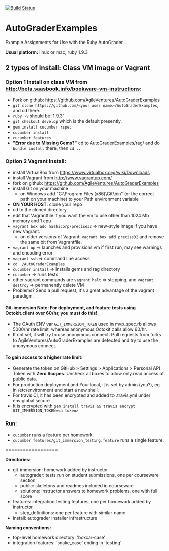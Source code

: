 [![Build Status](https://travis-ci.org/AgileVentures/AutoGraderExamples.png)](https://travis-ci.org/AgileVentures/AutoGraderExamples)

AutoGraderExamples
==================

Example Assignments for Use with the Ruby AutoGrader

**Usual platform:** linux or mac, ruby 1.9.3

## 2 types of install: Class VM image or Vagrant

### Option 1 **Install on class VM from http://beta.saasbook.info/bookware-vm-instructions:**
- Fork on github: https://github.com/AgileVentures/AutoGraderExamples
- `git clone https://github.com/<your user name>/AutoGraderExamples`, and cd there.
- `ruby -v` should be '1.9.3'
- `git checkout develop` which is the default presently.
- `gem install cucumber rspec`
- `cucumber install`
- `cucumber features`
- **"Error due to Missing Gems?"** cd to AutoGraderExamples/rag/ and do `bundle install` there, then `cd ..`



### Option 2 **Vagrant install:**
- install VirtualBox from https://www.virtualbox.org/wiki/Downloads
- install Vagrant from http://www.vagrantup.com/
- fork on github: https://github.com/AgileVentures/AutoGraderExamples
- install Git on your machine
  - on Windows add "C:\Program Files (x86)\Git\bin" (or the correct path on your machine) to your Path environment variable
- **ON YOUR HOST**: clone your repo
- cd to the cloned directory
- edit that Vagrantfile if you want the vm to use other than 1024 Mb memory and 1 cpu
- `vagrant box add hashicorp/precise32` => new-style image if you have new Vagrant.
  - on older versions of Vagrant: `vagrant box add precise32` and remove the same bit from Vagrantfile.
- `vagrant up`       => launches and provisions vm if first run, may see warnings and encoding error
- `vagrant ssh`      => command line access
- `cd  /AutoGraderExamples`
- `cucumber install` => installs gems and rag directory
- `cucumber`         => runs tests
- other vagrant commands are `vagrant halt` => stopping, and `vagrant destroy` => permanently delete VM
- Problems? Send a pull request, it's a great advantage of the vagrant paradigm.


#### **Git-immersion Note:** For deployment, and feature tests using Octokit.client over 60/hr, you must do this!
- The OAuth ENV var `GIT_IMMERSION_TOKEN` used in mvp_spec.rb allows 5000/hr rate limit, whereas anonymous Octokit calls allow 60/hr.
- If not set, it will try to use anonymous connect. Pull requests from forks to AgileVentures/AutoGraderExamples are detected and try to use the anonymous connect.

#### To gain access to a higher rate limit:
- Generate the token on GitHub > Settings > Applications > Personal API Token with **Zero Scopes**. Uncheck all boxes to allow only read access of public data.
- For production deployment and Your local, it is set by admin (you?), eg in /etc/environment and start a new shell.
- For travis CI, it has been encrypted and added to .travis.yml under env:global:secure
- It is encrypted with `gem install travis && travis encrypt GIT_IMMERSION_TOKEN=<a token>`

### **Run:**
- `cucumber` runs a feature per homework.
- `cucumber features/git_immersion_testing.feature` runs a single feature.

==================

**Directories:**
- git-immersion: homework added by instructor
  - autograder: tests run on student submissions, one per courseware section
  - public: skeletons and readmes included in courseware
  - solutions: instructor answers to homework problems, one with full score
- features: integration testing features, one per homework added by instructor
  - step_definitions: one per feature with similar name
- install: autograder installer infrastructure

**Naming conventions:**
 - top-level homework directory: 'boxcar-case'
 - integration features: 'snake_case' ending in 'testing'
